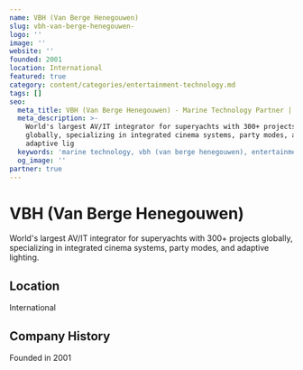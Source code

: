 ```yaml
---
name: VBH (Van Berge Henegouwen)
slug: vbh-van-berge-henegouwen-
logo: ''
image: ''
website: ''
founded: 2001
location: International
featured: true
category: content/categories/entertainment-technology.md
tags: []
seo:
  meta_title: VBH (Van Berge Henegouwen) - Marine Technology Partner | Paul Thames
  meta_description: >-
    World's largest AV/IT integrator for superyachts with 300+ projects
    globally, specializing in integrated cinema systems, party modes, and
    adaptive lig
  keywords: 'marine technology, vbh (van berge henegouwen), entertainment technology'
  og_image: ''
partner: true
---
```


# VBH (Van Berge Henegouwen)

World's largest AV/IT integrator for superyachts with 300+ projects globally, specializing in integrated cinema systems, party modes, and adaptive lighting.



## Location

International

## Company History

Founded in 2001